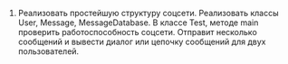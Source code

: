 1) Реализовать простейшую структуру соцсети. Реализовать классы User, Message, MessageDatabase.
В классе Test, методе main проверить работоспособность соцсети. Отправит несколько сообщений и вывести
диалог или цепочку сообщений для двух пользователей.